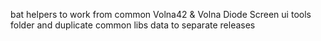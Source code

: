 bat helpers to work from common Volna42 & Volna Diode Screen ui tools folder and duplicate common libs data to separate releases